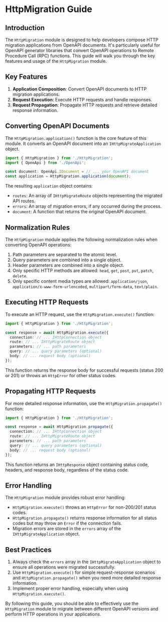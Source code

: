 # HttpMigration Guide

## Introduction

The `HttpMigration` module is designed to help developers compose HTTP migration applications from OpenAPI documents. It's particularly useful for OpenAPI generator libraries that convert OpenAPI operations to Remote Procedure Call (RPC) functions. This guide will walk you through the key features and usage of the `HttpMigration` module.

## Key Features

1. **Application Composition**: Convert OpenAPI documents to HTTP migration applications.
2. **Request Execution**: Execute HTTP requests and handle responses.
3. **Request Propagation**: Propagate HTTP requests and retrieve detailed response information.

## Converting OpenAPI Documents

The `HttpMigration.application()` function is the core feature of this module. It converts an OpenAPI document into an `IHttpMigrateApplication` object.

```typescript
import { HttpMigration } from './HttpMigration';
import { OpenApi } from './OpenApi';

const document: OpenApi.IDocument = // ... your OpenAPI document
const application = HttpMigration.application(document);
```

The resulting `application` object contains:

- `routes`: An array of `IHttpMigrateRoute` objects representing the migrated API routes.
- `errors`: An array of migration errors, if any occurred during the process.
- `document`: A function that returns the original OpenAPI document.

## Normalization Rules

The `HttpMigration` module applies the following normalization rules when converting OpenAPI operations:

1. Path parameters are separated to the atomic level.
2. Query parameters are combined into a single object.
3. Header parameters are combined into a single object.
4. Only specific HTTP methods are allowed: `head`, `get`, `post`, `put`, `patch`, `delete`.
5. Only specific content media types are allowed: `application/json`, `application/x-www-form-urlencoded`, `multipart/form-data`, `text/plain`.

## Executing HTTP Requests

To execute an HTTP request, use the `HttpMigration.execute()` function:

```typescript
import { HttpMigration } from './HttpMigration';

const response = await HttpMigration.execute({
  connection: // ... IHttpConnection object
  route: // ... IHttpMigrateRoute object
  parameters: // ... path parameters
  query: // ... query parameters (optional)
  body: // ... request body (optional)
});
```

This function returns the response body for successful requests (status 200 or 201) or throws an `HttpError` for other status codes.

## Propagating HTTP Requests

For more detailed response information, use the `HttpMigration.propagate()` function:

```typescript
import { HttpMigration } from './HttpMigration';

const response = await HttpMigration.propagate({
  connection: // ... IHttpConnection object
  route: // ... IHttpMigrateRoute object
  parameters: // ... path parameters
  query: // ... query parameters (optional)
  body: // ... request body (optional)
});
```

This function returns an `IHttpResponse` object containing status code, headers, and response body, regardless of the status code.

## Error Handling

The `HttpMigration` module provides robust error handling:

- `HttpMigration.execute()` throws an `HttpError` for non-200/201 status codes.
- `HttpMigration.propagate()` returns response information for all status codes but may throw an `Error` if the connection fails.
- Migration errors are stored in the `errors` array of the `IHttpMigrateApplication` object.

## Best Practices

1. Always check the `errors` array in the `IHttpMigrateApplication` object to ensure all operations were migrated successfully.
2. Use `HttpMigration.execute()` for simple request-response scenarios and `HttpMigration.propagate()` when you need more detailed response information.
3. Implement proper error handling, especially when using `HttpMigration.execute()`.

By following this guide, you should be able to effectively use the `HttpMigration` module to migrate between different OpenAPI versions and perform HTTP operations in your applications.
